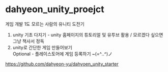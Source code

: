 # dahyeon_unity_proejct
게임 개발 1도 모르는 사람의 유니티 도전기
1. unity 기초 다지기 - unity 홈페이지의 튜토리얼 및 유투브 활용 / 모르겠다 싶으면 그냥 책사서 정독
2. unity로 간단한 게임 만들어보기  
Optional - 플레이스토어에 게임 등록하기  ~(=^‥^)ノ

https://github.com/dahyeon-yu/dahyoen_unity_starter

